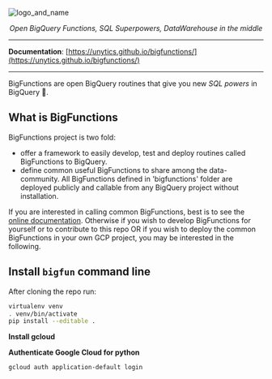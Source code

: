 ![logo_and_name](https://user-images.githubusercontent.com/111615732/186508787-6af04ed0-4750-4c49-926a-eacfd4a3dfbb.png)
<p align="center">
    <em>Open BigQuery Functions, SQL Superpowers, DataWarehouse in the middle</em>
</p>

---

**Documentation**: <a href="https://unytics.github.io/bigfunctions/" target="_blank">[https://unytics.github.io/bigfunctions/](https://unytics.github.io/bigfunctions/)</a>

---

BigFunctions are open BigQuery routines that give you new *SQL powers* in BigQuery 💪.


## What is BigFunctions

BigFunctions project is two fold:

- offer a framework to easily develop, test and deploy routines called BigFunctions to BigQuery.
- define common useful BigFunctions to share among the data-community. All BigFunctions defined in 'bigfunctions' folder are deployed publicly and callable from any BigQuery project without installation.

If you are interested in calling common BigFunctions, best is to see the [online documentation](https://unytics.github.io/bigfunctions/).
Otherwise if you wish to develop BigFunctions for yourself or to contribute to this repo OR if you wish to deploy the common BigFunctions in your own GCP project, you may be interested in the following.


## Install `bigfun` command line

After cloning the repo run:

```sh
virtualenv venv
. venv/bin/activate
pip install --editable .
```

**Install gcloud**

**Authenticate Google Cloud for python**

```sh
gcloud auth application-default login
